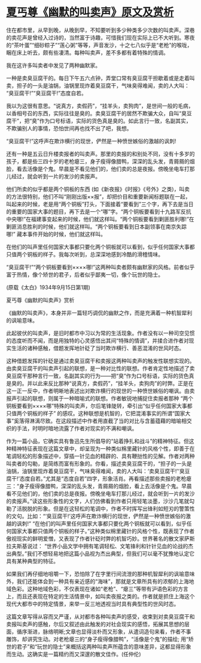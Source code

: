 # [夏丐尊《幽默的叫卖声》原文及赏析](https://www.vrrw.net/wx/9092.html)

住在都市里，从早到晚，从晚到早，不知要听到多少种类多少次数的叫卖声。深巷的卖花声是曾经入过诗的，当然富于诗趣，可惜我们现在实际上已不大听到。寒夜的“茶叶蛋”“细砂粽子”“莲心粥”等等，声音发沙，十之七八似乎是“老枪”的喉咙，睏在床上听去，颇有些凄清。每种叫卖声，差不多都有着特殊的情调。

我在这许多叫卖者中发见了两种幽默家。

一种是卖臭豆腐干的。每日下午五六点钟，弄堂口常有臭豆腐干担歇着或是走着叫卖，担子的一头是油锅，油锅里现炸着臭豆腐干，气味臭得难闻，卖的人大叫： “臭豆腐干!”“臭豆腐干!”态度自若。

我以为这很有意思。“说真方，卖假药”，“挂羊头，卖狗肉”，是世间一般的毛病，以香相号召的东西，实际往往是臭的。卖臭豆腐干的居然不欺骗大众，自叫“臭豆腐干”，把“臭”作为口号标语，实际的货色真是臭的。如此言行一致，名副其实，不欺骗别人的事情，恐怕世间再也找不出了吧，我想。



“臭豆腐干!”这呼声在欺诈横行的现世，俨然是一种愤世嫉俗的激越的讽刺!

还有一种是五云日升楼卖报者的叫卖声。那里的卖报的和别处不同，没有十多岁的孩子，都是些三四十岁的老枪瘪三，身子瘦得像腊鸭，深深的乱头发，青屑屑的烟脸，看去活像是个鬼。早晨是不看见他们的，他们卖的总是夜报。傍晚坐电车打那儿经过，就会听到一片的发沙的卖报声。

他们所卖的似乎都是两个铜板的东西 (如《新夜报》《时报》《号外》之类)，叫卖的方法很特别，他们不叫“刚刚出版××报”，却把价目和重要新闻标题联在一起，叫起来的时候，老是用“两个铜板”打头，下面接着“要看到”三个字，再下去是当日的重要的国家大事的题目，再下去是一个“哪”字。“两个铜板要看到十九路军反抗中央哪!”在福建事变起来的时候，他们就这样叫。“两个铜板要看到剿匪胜利哪!”在剿匪消息胜利的时候，他们就这样叫。“两个铜板要看到日本副领事在南京失踪哪!” 藏本事件开始的时候，他们就这样叫。

在他们的叫声里任何国家大事都只要化两个铜板就可以看到，似乎任何国家大事都只值两个铜板的样子。我每次听到，总深深地感到冷酷的滑稽情味。

“臭豆腐干!”“两个铜板要看到××××哪!”这两种叫卖者颇有幽默家的风格。前者似乎富于热情，像个矫世的君子，后者似乎鄙夷一切，像个玩世的隐士。

(原载《太白》1934年9月15日第1期)

夏丐尊《幽默的叫卖声》赏析

《幽默的叫卖声》，本身并非一篇轻巧调侃的幽默之作，而是充满着一种机智犀利的讽喻意味。

此起彼伏的叫卖声，是旧时都市中习以为常的生活现象。作者没有以一种司空见惯的态度听而不闻，而是用独特的心灵感悟出其间“特殊的情调”，并揉合进作者对现实生活的诸种感触，借题发挥地针砭了当时欺诈横行、善恶混淆的世风时态。

这种借题发挥的针砭是通过卖臭豆腐干和卖报这两种叫卖声的触发性联想实现的。由卖臭豆腐干的叫卖声引起的联想，是一种对比性的联想。作者肯定性地描述了卖臭豆腐干那种言行一致，名副其实的行为——把“臭”作为口号标语，实际的货色真是臭的。并以此来反比那种“说真方，卖假药”，“挂羊头，卖狗肉”的时弊。正是在这一正一反中，作者明晰地表述出对欺诈横行的现世的一种愤世嫉俗的嘲讽。由卖报声引起的联想，则属于一种暗喻式的联想。作者敏锐地捕捉住卖报者那种 “两个铜板要看到××××哪”特殊的叫卖声，尔后笔锋陡转，牵引出“似乎任何国家大事都只值两个铜板的样子” 的感叹。这种联想是机智的，它把混淆事实的所谓“国家大事”奚落得淋漓尽致。在这段描述中作者用直截了当的对比与含蓄蕴藉的暗喻相交织的手法，时明时暗地流露了作者对现实的不满和嘲讽。

作为一篇小品，它确实具有鲁迅先生所倡导的“站着挣扎和战斗”的精神特征。但这种精神特征表现在这篇文章中，却呈现为一种类似棉里藏针的风格个性，即善于在笔调轻松的形象描述中，穿插一针见血的精辟的、具有鞭挞性的见解。作者对两种叫卖者的勾勒，是简练而富有形象的。你看，描述卖臭豆腐干的，“担子的一头是油锅，油锅里现炸着臭豆腐干，气味臭得难闻，卖的人大叫：‘卖臭豆腐干!’‘臭豆腐干!’态度自若。”尤其是“态度自若”四字，形象活肖。再看描述那些卖报的老枪瘪三：“身子瘦得像腊鸭，深深的乱头发，青屑屑的烟脸，看上去活像是个鬼。早晨看不见他们的，他们卖的总是夜报。傍晚坐电车打那儿经过，就会听到一片的发沙的卖报声。”读这些形象性的文字，人们仿佛看到作者只用轻笔淡墨，沙沙几笔就勾勒了活脱脱的形象。但是在这轻松的笔调中，作者不时挥写出锋利如短刃的警策性的文句。比如：“‘臭豆腐干!’这呼声在欺诈横行的现世，俨然是一种愤世嫉俗的激越的讽刺!” “在他们的叫声里任何国家大事都只要化两个铜板就可以看到，似乎任何国家大事都只值两个铜板的样子。”这种类似棉里藏针的风格个性，既表现了作者傲视现实的鲜明爱憎，又表现了作者针砭时弊的机智巧妙。世界著名的散文家萨斯拉夫斯基说过： “世界小品文学中拥有笔调轻松、文笔锋利和针针见血的论战的杰出典型。”我们不想轻易地把这篇小品视为杰出典型，但我们可以毫不犹豫地认定它具有某种典型的特征。

如果我们再仔细地咀嚼一下，恐怕除了在字里行间流泄的那种机智犀利的讽喻意味外，我们还能体会到一种具有亲近感的“海味”，那就是文章所具有的浓郁的上海地域色彩。这种地域色彩，不仅表现在诸如“老枪”、“瘪三”等带有沪语色彩的方言上，而且还表现在特定的生活情景中，如叫卖夜报之类的。作者就是抓住上海这个现代大都市中的特定情景，来举一反三地透视当时具有典型性的世风时态。

这篇文章写得从容而又严谨，从对都市各种叫卖声的感受，收束到对卖臭豆腐干和卖报叫卖声的感触，尔后又叙述由此触发的对社会现实的感悟，拓展其思想的层面，循序渐进，脉络明晰;文章也显得淡朴而又形象，从遣词造句来看，作者不事雕饰，却讲究生动。对老枪瘪三的“身子瘦得像腊鸭”，“活像是个鬼”的描绘; 用“矫世的君子”和“玩世的隐士”来概括这两种叫卖声所蕴含的意味差异，这都显得形象而生动。这确实是一篇精约而又深邃的散文佳作。(任仲伦)

